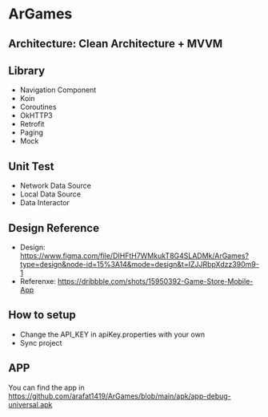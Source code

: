 # ArGames

## Architecture: Clean Architecture + MVVM

## Library
- Navigation Component
- Koin
- Coroutines
- OkHTTP3
- Retrofit
- Paging
- Mock

## Unit Test
- Network Data Source
- Local Data Source
- Data Interactor

## Design Reference
- Design: https://www.figma.com/file/DIHFtH7WMkukT8G4SLADMk/ArGames?type=design&node-id=15%3A14&mode=design&t=IZJJRbpXdzz390m9-1
- Referenxe: https://dribbble.com/shots/15950392-Game-Store-Mobile-App

## How to setup
- Change the API_KEY in apiKey.properties with your own
- Sync project

## APP
You can find the app in https://github.com/arafat1419/ArGames/blob/main/apk/app-debug-universal.apk
